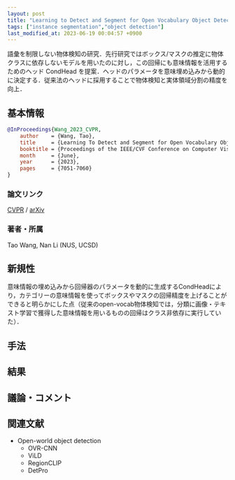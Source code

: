 ```yaml
---
layout: post
title: "Learning to Detect and Segment for Open Vocabulary Object Detection"
tags: ["instance segmentation","object detection"]
last_modified_at: 2023-06-19 00:04:57 +0900
---
```


語彙を制限しない物体検知の研究．先行研究ではボックス/マスクの推定に物体クラスに依存しないモデルを用いたのに対し，この回帰にも意味情報を活用するためのヘッド CondHead を提案．ヘッドのパラメータを意味埋め込みから動的に決定する．従来法のヘッドに採用することで物体検知と実体領域分割の精度を向上．

## 基本情報

```bibtex
@InProceedings{Wang_2023_CVPR,
    author    = {Wang, Tao},
    title     = {Learning To Detect and Segment for Open Vocabulary Object Detection},
    booktitle = {Proceedings of the IEEE/CVF Conference on Computer Vision and Pattern Recognition (CVPR)},
    month     = {June},
    year      = {2023},
    pages     = {7051-7060}
}
```

### 論文リンク

[CVPR](https://openaccess.thecvf.com/content/CVPR2023/html/Wang_Learning_To_Detect_and_Segment_for_Open_Vocabulary_Object_Detection_CVPR_2023_paper.html) / [arXiv](https://arxiv.org/abs/2212.12130)

### 著者・所属

Tao Wang, Nan Li (NUS, UCSD)

## 新規性

意味情報の埋め込みから回帰器のパラメータを動的に生成するCondHeadにより，カテゴリーの意味情報を使ってボックスやマスクの回帰精度を上げることができると明らかにした点（従来のopen-vocab物体検知では，分類に画像・テキスト学習で獲得した意味情報を用いるものの回帰はクラス非依存に実行していた）．

## 手法

## 結果

## 議論・コメント

## 関連文献

* Open-world object detection
    * OVR-CNN
    * ViLD
    * RegionCLIP
    * DetPro
